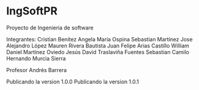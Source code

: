 # IngSoftPR

Proyecto de Ingenieria de software

Integrantes:
Cristian Benítez
Angela María Ospina
Sebastian Martínez
Jose Alejandro López
Mauren Rivera Bautista
Juan Felipe Arias Castillo
William Daniel Martínez Oviedo
Jesús David Traslaviña Fuentes
Sebastian Camilo Hernando Murcia Sierra



Profesor Andrés Barrera

Publicando la version 1.0.0
Publicando la version 1.0.1


